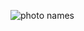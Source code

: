 ![photo names](https://www.researchgate.net/profile/Raja-Masadeh/publication/322487895/figure/tbl1/AS:631598991044611@1527596342264/Comparison-of-the-effect-of-number-of-requirements-in-each-technique_W640.jpg)
